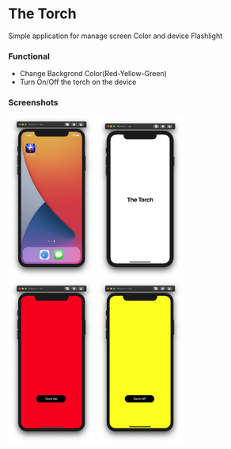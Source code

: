 # The Torch

Simple application for manage screen Color and device Flashlight

### Functional 

- Change Backgrond Color(Red-Yellow-Green)
- Turn On/Off the torch on the device

### Screenshots

<img src="https://github.com/MrCosney/Swift01.FlashLight/blob/main/RawImages/Home%20Screen.png" width="175"> <img src="https://github.com/MrCosney/Swift01.FlashLight/blob/main/RawImages/Launch%20Screen.png" width="175"> <img src="https://github.com/MrCosney/Swift01.FlashLight/blob/main/RawImages/Start%20Screen.png" width="175"> <img src="https://github.com/MrCosney/Swift01.FlashLight/blob/main/RawImages/SecScreen.png" width="175">
